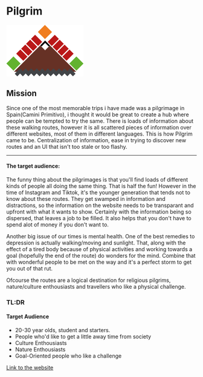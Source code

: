 
                        
 #   Pilgrim
                        
![Pilgrim logo](assets/images/pilgrim-flavicon-new.png)
 
 ## Mission
 Since one of the most memorable trips i have made was a pilgrimage in Spain(Camini Primitivo), i thought it would be great to create a hub where people can be tempted to try the same. There is loads of information about these walking routes, however it is all scattered pieces of information over different websites, most of them in different languages. This is how Pilgrim came to be. Centralization of information, ease in trying to discover new routes and an UI that isn't too stale or too flashy.
 
 ---
 #### The target audience:
 
 The funny thing about the pilgrimages is that you'll find loads of different kinds of people all doing the same thing. That is half the fun! However in the time of Instagram and Tiktok, it's the younger generation that tends not to know about these routes. They get swamped in information and distractions, so the information on the website needs to be transparant and upfront with what it wants to show. Certainly with the information being so dispersed, that leaves a job to be filled. It also helps that you don't have to spend alot of money if you don't want to.

Another big issue of our times is mental health. One of the best remedies to depression is actually walking/moving and sunlight. That, along with the effect of a tired body because of physical activities and working towards a goal (hopefully the end of the route) do wonders for the mind. Combine that with wonderful people to be met on the way and it's a perfect storm to get you out of that rut.

Ofcourse the routes are a logical destination for religious pilgrims, nature/culture enthousiasts and travellers who like a physical challenge.

### TL:DR
#### Target Audience
* 20-30 year olds, student and starters.
* People who'd like to get a little away time from society
* Culture Enthousiasts
* Nature Enthousiasts
* Goal-Oriented people who like a challenge
 
 [Link to the website](https://decline-of-mind.github.io/Pilgrim/)
